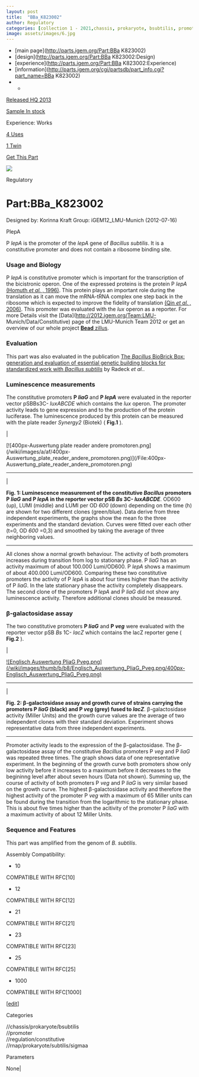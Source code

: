 ```yaml
---
layout: post
title:  "BBa_K823002"
author: Regulatory
categories: [collection 1 - 2021,chassis, prokaryote, bsubtilis, promoter, regulation, constitutive, rnap, prokaryote, subtilis, sigmaa] 
image: assets/images/6.jpg
---
```



  * [main page](http://parts.igem.org/Part:BBa K823002)
  * [design](http://parts.igem.org/Part:BBa K823002:Design)
  * [experience](http://parts.igem.org/Part:BBa K823002:Experience)
  * [information](http://parts.igem.org/cgi/partsdb/part_info.cgi?part_name=BBa K823002)
  *   * 

[Released HQ 2013](http://parts.igem.org/Help:Part_Status_Box)

[Sample In stock](http://parts.igem.org/Help:Part_Status_Box)

Experience: Works

[4 Uses](http://parts.igem.org/partsdb/uses.cgi?part=BBa_K823002)

[1 Twin](http://parts.igem.org/partsdb/twin_info.cgi?part=BBa_K823002)

[ Get This Part](http://parts.igem.org/partsdb/get_part.cgi?part=BBa_K823002)

![](http://parts.igem.org/images/partbypart/icon_regulatory.png)

Regulatory

# Part:BBa_K823002

Designed by: Korinna Kraft   Group: iGEM12_LMU-Munich   (2012-07-16)

PlepA

P _lepA_ is the promoter of the _lepA_ gene of _Bacillus subtilis_. It is a
constitutive promoter and does not contain a ribosome binding site.

### Usage and Biology

P _lepA_ is constitutive promoter which is important for the transcription of
the bicistronic operon. One of the expressed proteins is the protein P _lepA_
[(Homuth _et al._ ,
1996)](http://www.ncbi.nlm.nih.gov/pubmed?term=Microbiology%2C%20142%3A%201641%E2%80%931649:).
This protein plays an important role during the translation as it can move the
mRNA-tRNA complex one step back in the ribosome which is expected to improve
the fidelity of translation [(Qin _et al._ ,
2006)](http://www.ncbi.nlm.nih.gov/pubmed?term=Cell%2C%20127%20%284%29%3A%20721%E2%80%93733:).
This promoter was evaluated with the _lux_ operon as a reporter. For more
Details visit the [Data](http://2012.igem.org/Team:LMU-
Munich/Data/Constitutive) page of the LMU-Munich Team 2012 or get an overview
of our whole project [**Bead** zillus](http://2012.igem.org/Team:LMU-Munich).

  

### Evaluation

  
This part was also evaluated in the publication [The _Bacillus_ BioBrick Box:
generation and evaluation of essential genetic building blocks for
standardized work with _Bacillus
subtilis_](http://www.jbioleng.org/content/7/1/29) by Radeck _et al._.

### Luminescence measurements

  

The constitutive promoters **P _liaG_** and **P _lepA_** were evaluated in the
reporter vector pSBBs3C- _luxABCDE_ which contains the _lux_ operon. The
promoter activity leads to gene expression and to the production of the
protein luciferase. The luminescence produced by this protein can be measured
with the plate reader _Synergy2_ (Biotek) ( **Fig.1** ).

|

[![400px-Auswertung plate reader andere
promotoren.png](/wiki/images/a/af/400px-
Auswertung_plate_reader_andere_promotoren.png)](/File:400px-
Auswertung_plate_reader_andere_promotoren.png)  
  
---  
|

**Fig. 1: Luminescence measurement of the constitutive _Bacillus_ promoters P
_liaG_ and P _lepA_ in the reporter vector pSB _Bs_ 3C- _luxABCDE_**. OD600
(up), LUMI (middle) and LUMI per OD _600_ (down) depending on the time (h) are
shown for two different clones (green/blue). Data derive from three
independent experiments, the graphs show the mean fo the three experiments and
the standard deviation. Curves were fitted over each other (t=0, OD _600_
=0,3) and smoothed by taking the average of three neighboring values.  
  
---  
  
All clones show a normal growth behaviour. The activity of both promoters
increases during transition from log to stationary phase. P _liaG_ has an
activity maximum of about 100.000 Lumi/OD600. P _lepA_ shows a maximum of
about 400.000 Lumi/OD600. Comparing these two constitutive promoters the
activity of P _lepA_ is about four times higher than the activity of P _liaG_.
In the late stationary phase the activity completely disappears. The second
clone of the promoters P _lepA_ and P _liaG_ did not show any luminescence
activity. Therefore additional clones should be measured.

### β-galactosidase assay

  

The two constitutive promoters **P _liaG_** and **P _veg_** were evaluated
with the reporter vector pSB _Bs_ 1C- _lacZ_ which contains the lacZ reporter
gene ( **Fig.2** ).

  

|

[![Englisch Auswertung PliaG
Pveg.png](/wiki/images/thumb/b/b8/Englisch_Auswertung_PliaG_Pveg.png/400px-
Englisch_Auswertung_PliaG_Pveg.png)](/File:Englisch_Auswertung_PliaG_Pveg.png)  
  
---  
|

**Fig. 2: β-galactosidase assay and growth curve of strains carrying the
promoters P _liaG_ (black) and P _veg_ (grey) fused to _lacZ_**.
β-galactosidase activity (Miller Units) and the growth curve values are the
average of two independent clones with their standard deviation. Experiment
shows representative data from three independent experiments.  
  
---  
  
  

Promoter activity leads to the expression of the β-galactosidase. The
β-galactosidase assay of the constitutive _Bacillus_ promoters P _veg_ and P
_liaG_ was repeated three times. The graph shows data of one representative
experiment. In the beginning of the growth curve both promoters show only low
activity before it increases to a maximum before it decreases to the begininng
level after about seven hours (Data not shown). Summing up, the course of
activity of both promoters P _veg_ and P _liaG_ is very similar based on the
growth curve. The highest β-galactosidase activity and therefore the highest
activity of the promoter P _veg_ with a maximum of 65 Miller units can be
found during the transition from the logarithmic to the stationary phase. This
is about five times higher than the acitivity of the promoter P _liaG_ with a
maximum activity of about 12 Miller Units.

  
  

### Sequence and Features

This part was amplified from the genom of _B. subtilis_.

  

Assembly Compatibility:

  * 10

COMPATIBLE WITH RFC[10]

  * 12

COMPATIBLE WITH RFC[12]

  * 21

COMPATIBLE WITH RFC[21]

  * 23

COMPATIBLE WITH RFC[23]

  * 25

COMPATIBLE WITH RFC[25]

  * 1000

COMPATIBLE WITH RFC[1000]

  

[[edit](http://parts.igem.org/partsdb/part_info.cgi?part_name=BBa_K823002)]

Categories

//chassis/prokaryote/bsubtilis  
//promoter  
//regulation/constitutive  
//rnap/prokaryote/subtilis/sigmaa

Parameters

None|

